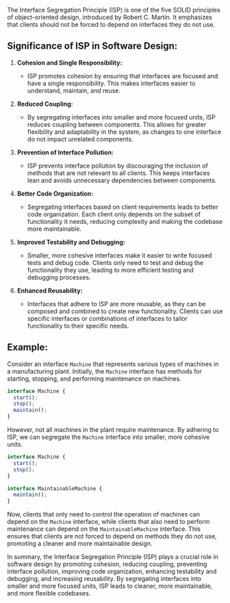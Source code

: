 The Interface Segregation Principle (ISP) is one of the five SOLID principles of object-oriented design, introduced by Robert C. Martin. It emphasizes that clients should not be forced to depend on interfaces they do not use.

## Significance of ISP in Software Design:

1. **Cohesion and Single Responsibility:**
   - ISP promotes cohesion by ensuring that interfaces are focused and have a single responsibility. This makes interfaces easier to understand, maintain, and reuse.

2. **Reduced Coupling:**
   - By segregating interfaces into smaller and more focused units, ISP reduces coupling between components. This allows for greater flexibility and adaptability in the system, as changes to one interface do not impact unrelated components.

3. **Prevention of Interface Pollution:**
   - ISP prevents interface pollution by discouraging the inclusion of methods that are not relevant to all clients. This keeps interfaces lean and avoids unnecessary dependencies between components.

4. **Better Code Organization:**
   - Segregating interfaces based on client requirements leads to better code organization. Each client only depends on the subset of functionality it needs, reducing complexity and making the codebase more maintainable.

5. **Improved Testability and Debugging:**
   - Smaller, more cohesive interfaces make it easier to write focused tests and debug code. Clients only need to test and debug the functionality they use, leading to more efficient testing and debugging processes.

6. **Enhanced Reusability:**
   - Interfaces that adhere to ISP are more reusable, as they can be composed and combined to create new functionality. Clients can use specific interfaces or combinations of interfaces to tailor functionality to their specific needs.

## Example:
Consider an interface `Machine` that represents various types of machines in a manufacturing plant. Initially, the `Machine` interface has methods for starting, stopping, and performing maintenance on machines.

```javascript
interface Machine {
  start();
  stop();
  maintain();
}
```

However, not all machines in the plant require maintenance. By adhering to ISP, we can segregate the `Machine` interface into smaller, more cohesive units.

```javascript
interface Machine {
  start();
  stop();
}

interface MaintainableMachine {
  maintain();
}
```

Now, clients that only need to control the operation of machines can depend on the `Machine` interface, while clients that also need to perform maintenance can depend on the `MaintainableMachine` interface. This ensures that clients are not forced to depend on methods they do not use, promoting a cleaner and more maintainable design.

In summary, the Interface Segregation Principle (ISP) plays a crucial role in software design by promoting cohesion, reducing coupling, preventing interface pollution, improving code organization, enhancing testability and debugging, and increasing reusability. By segregating interfaces into smaller and more focused units, ISP leads to cleaner, more maintainable, and more flexible codebases.
